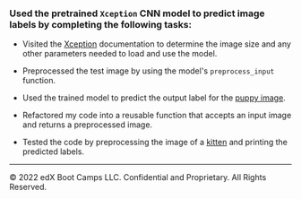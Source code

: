 ### Used the pretrained `Xception` CNN model to predict image labels by completing the following tasks:

* Visited the [Xception](https://keras.io/applications/#xception) documentation to determine the image size and any other parameters needed to load and use the model.

* Preprocessed the test image by using the model's `preprocess_input` function.

* Used the trained model to predict the output label for the [puppy image](Images/pup.jpg).

* Refactored my code into a reusable function that accepts an input image and returns a preprocessed image.

* Tested the code by preprocessing the image of a [kitten](Images/kitten.jpg) and printing the predicted labels.

---

© 2022 edX Boot Camps LLC. Confidential and Proprietary. All Rights Reserved.
